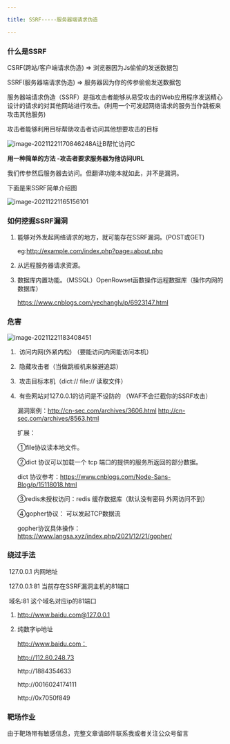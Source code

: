 ```yaml
---

title: SSRF-----服务器端请求伪造

---
```


### 什么是SSRF

CSRF(跨站/客户端请求伪造) => 浏览器因为Js偷偷的发送数据包

SSRF(服务器端请求伪造) => 服务器因为你的传参偷偷发送数据包

服务器端请求伪造（SSRF）是指攻击者能够从易受攻击的Web应用程序发送精心设计的请求的对其他网站进行攻击。(利用一个可发起网络请求的服务当作跳板来攻击其他服务)

攻击者能够利用目标帮助攻击者访问其他想要攻击的目标

![image-20211221170846248](https://s2.loli.net/2021/12/21/WwQrai1R3FM7eLI.png)A让B帮忙访问C

<!--more-->

**用一种简单的方法 -攻击者要求服务器为他访问URL**

我们传参然后服务器去访问。但翻译功能本就如此，并不是漏洞。

下面是来SSRF简单介绍图

![image-20211221165156101](https://s2.loli.net/2021/12/21/BW9hjogRtewxrzf.png)
		



### 如何挖掘SSRF漏洞

1. 能够对外发起网络请求的地方，就可能存在SSRF漏洞。(POST或GET)

   eg:http://example.com/index.php?page=about.php

2. 从远程服务器请求资源。

3. 数据库内置功能。（MSSQL）OpenRowset函数操作远程数据库（操作内网的数据库）

   https://www.cnblogs.com/yechanglv/p/6923147.html

### 危害

![image-20211221183408451](https://s2.loli.net/2021/12/21/EGcZAJz8gU4MaI1.png)

1. ​		访问内网(外紧内松)  （要能访问内网能访问本机）

2. ​		隐藏攻击者（当做跳板机来躲避追踪）

3. ​		攻击目标本机（dict:// file:// 读取文件）

4. ​		有些网站对127.0.0.1的访问是不设防的 （WAF不会拦截你的SSRF攻击）

   漏洞案例：http://cn-sec.com/archives/3606.html
   					 http://cn-sec.com/archives/8563.html

   扩展：

   ①file协议读本地文件。

   ②dict 协议可以加载一个 tcp 端口的提供的服务所返回的部分数据。

   dict 协议参考：https://www.cnblogs.com/Node-Sans-Blog/p/15118018.html

   ③redis未授权访问：redis 缓存数据库（默认没有密码 外网访问不到）

   ④gopher协议： 可以发起TCP数据流

   gopher协议具体操作：https://www.langsa.xyz/index.php/2021/12/21/gopher/

### 绕过手法

​		127.0.0.1 内网地址

​		127.0.0.1:81 当前存在SSRF漏洞主机的81端口

​		域名:81  这个域名对应ip的81端口

1. http://www.baidu.com@127.0.0.1

2. 纯数字ip地址

    http://www.baidu.com：

   http://112.80.248.73 

   http://1884354633

   http://0016024174111

   http://0x7050f849

### 靶场作业

由于靶场带有敏感信息，完整文章请邮件联系我或者关注公众号留言